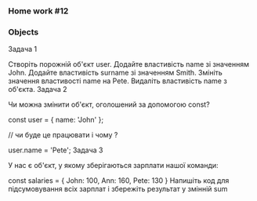 ### Home work #12
### Objects
Задача 1

Створіть порожній об'єкт user.
Додайте властивість name зі значенням John.
Додайте властивість surname зі значенням Smith.
Змініть значення властивості name на Pete.
Видаліть властивість name з об'єкта.
Задача 2

Чи можна змінити об'єкт, оголошений за допомогою const?

const user = {
name: 'John'
};

// чи буде це працювати і чому ?

user.name = 'Pete';
Задача 3

У нас є об'єкт, у якому зберігаються зарплати нашої команди:

const salaries = {
John: 100,
Ann: 160,
Pete: 130
}
Напишіть код для підсумовування всіх зарплат і збережіть результат у змінній sum